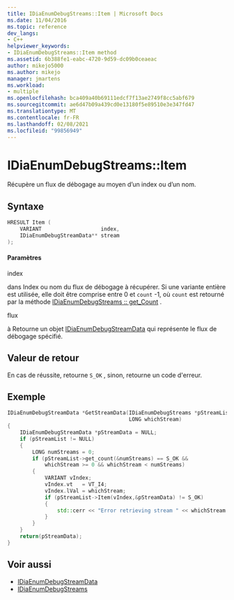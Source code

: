 ```yaml
---
title: IDiaEnumDebugStreams::Item | Microsoft Docs
ms.date: 11/04/2016
ms.topic: reference
dev_langs:
- C++
helpviewer_keywords:
- IDiaEnumDebugStreams::Item method
ms.assetid: 6b388fe1-eabc-4720-9d59-dc09b0ceaeac
author: mikejo5000
ms.author: mikejo
manager: jmartens
ms.workload:
- multiple
ms.openlocfilehash: bca409a40b69111edcf7f13ae2749f8cc5abf679
ms.sourcegitcommit: ae6d47b09a439cd0e13180f5e89510e3e347fd47
ms.translationtype: MT
ms.contentlocale: fr-FR
ms.lasthandoff: 02/08/2021
ms.locfileid: "99856949"
---
```

# <a name="idiaenumdebugstreamsitem"></a>IDiaEnumDebugStreams::Item
Récupère un flux de débogage au moyen d’un index ou d’un nom.

## <a name="syntax"></a>Syntaxe

```C++
HRESULT Item (
    VARIANT                   index,
    IDiaEnumDebugStreamData** stream
);
```

#### <a name="parameters"></a>Paramètres
index

dans Index ou nom du flux de débogage à récupérer. Si une variante entière est utilisée, elle doit être comprise entre 0 et `count` -1, où `count` est retourné par la méthode [IDiaEnumDebugStreams :: get_Count](../../debugger/debug-interface-access/idiaenumdebugstreams-get-count.md) .

flux

à Retourne un objet [IDiaEnumDebugStreamData](../../debugger/debug-interface-access/idiaenumdebugstreamdata.md) qui représente le flux de débogage spécifié.

## <a name="return-value"></a>Valeur de retour
En cas de réussite, retourne `S_OK` , sinon, retourne un code d'erreur.

## <a name="example"></a>Exemple

```C++
IDiaEnumDebugStreamData *GetStreamData(IDiaEnumDebugStreams *pStreamList,
                                       LONG whichStream)
{
    IDiaEnumDebugStreamData *pStreamData = NULL;
    if (pStreamList != NULL)
    {
        LONG numStreams = 0;
        if (pStreamList->get_count(&numStreams) == S_OK &&
            whichStream >= 0 && whichStream < numStreams)
        {
            VARIANT vIndex;
            vIndex.vt   = VT_I4;
            vIndex.lVal = whichStream;
            if (pStreamList->Item(vIndex,&pStreamData) != S_OK)
            {
                std::cerr << "Error retrieving stream " << whichStream << std::endl;
            }
        }
    }
    return(pStreamData);
}
```

## <a name="see-also"></a>Voir aussi
- [IDiaEnumDebugStreamData](../../debugger/debug-interface-access/idiaenumdebugstreamdata.md)
- [IDiaEnumDebugStreams](../../debugger/debug-interface-access/idiaenumdebugstreams.md)
